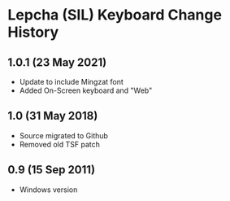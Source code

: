 Lepcha (SIL) Keyboard Change History
=======================

1.0.1 (23 May 2021)
-----------------
* Update to include Mingzat font
* Added On-Screen keyboard and "Web"

1.0 (31 May 2018)
-----------------
* Source migrated to Github
* Removed old TSF patch

0.9 (15 Sep 2011)
-----------------
* Windows version
